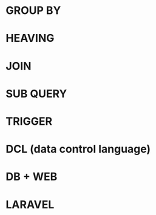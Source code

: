 # GROUP BY

# HEAVING
# JOIN

# SUB QUERY

# TRIGGER 
# DCL (data control language)

# DB + WEB

# LARAVEL
